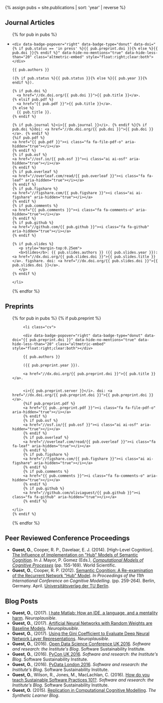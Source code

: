{% assign pubs = site.publications | sort: 'year' | reverse %}
<h2>Journal Articles</h2>
<ul class="cv">
 
  {% for pub in pubs %}
    <li class="cv">

    <div data-badge-popover="right" data-badge-type="donut" data-doi="{% if pub.status == 'in press' %}{{ pub.preprint.doi }}{% else %}{{ pub.doi }}{% endif %}" data-hide-no-mentions="true" data-hide-less-than="20" class="altmetric-embed" style="float:right;clear:both"></div>

    {{ pub.authors }} 
    
    ({% if pub.status %}{{ pub.status }}{% else %}{{ pub.year }}{% endif %}). 
    
    {% if pub.doi %}
      <a href="//dx.doi.org/{{ pub.doi }}">{{ pub.title }}</a>.
    {% elsif pub.pdf %}
      <a href="{{ pub.pdf }}">{{ pub.title }}</a>.
    {% else %}
      {{ pub.title }}.
    {% endif %}
    
    {% if pub.journal %}<i>{{ pub.journal }}</i>. {% endif %}{% if pub.doi %}doi: <a href="//dx.doi.org/{{ pub.doi }}">{{ pub.doi }}</a>. {% endif %}
    {%if pub.pdf %}
    <a href="{{ pub.pdf }}"><i class="fa fa-file-pdf-o" aria-hidden="true"></i></a>
    {% endif %}
    {% if pub.osf %}
    <a href="//osf.io/{{ pub.osf }}"><i class="ai ai-osf" aria-hidden="true"></i></a>
    {% endif %}
    {% if pub.overleaf %}
    <a href="//overleaf.com/read/{{ pub.overleaf }}"><i class="fa fa-leaf" aria-hidden="true"></i></a>
    {% endif %}
    {% if pub.figshare %}
    <a href="//figshare.com/{{ pub.figshare }}"><i class="ai ai-figshare" aria-hidden="true"></i></a>
    {% endif %}
    {% if pub.comments %}
    <a href="{{ pub.comments }}"><i class="fa fa-comments-o" aria-hidden="true"></i></a>
    {% endif %}
    {% if pub.github %}
    <a href="//github.com/{{ pub.github }}"><i class="fa fa-github" aria-hidden="true"></i></a>
    {% endif %}
    
    {% if pub.slides %}
       <p style="margin-top:0.25em">
       <b>Slides</b>: {{ pub.slides.authors }} ({{ pub.slides.year }}): <a href="//dx.doi.org/{{ pub.slides.doi }}">{{ pub.slides.title }}</a>. figshare. doi: <a href="//dx.doi.org/{{ pub.slides.doi }}">{{ pub.slides.doi }}</a>.
       </p>
    {% endif %}
    
<!--     {% if pub.preprint %}
       <p style="margin-top:0.5em">
       Preprint: <a href="//dx.doi.org/{{ pub.preprint.doi }}">bioRxiv 071076</a>. 
       doi: <a href="//dx.doi.org/{{ pub.preprint.doi }}">{{ pub.preprint.doi }}</a>. 
       <a href="{{ pub.preprint.pdf }}"><i class="fa fa-file-pdf-o" aria-hidden="true"></i></a>
       </p>
    {% endif %} -->
    
    
    
    </li>
  {% endfor %}

</ul>

<h2>Preprints</h2>
<ul class="cv">
 
  {% for pub in pubs %}
      {% if pub.preprint %}

         <li class="cv">

         <div data-badge-popover="right" data-badge-type="donut" data-doi="{{ pub.preprint.doi }}" data-hide-no-mentions="true" data-hide-less-than="20" class="altmetric-embed" style="float:right;clear:both"></div>

         {{ pub.authors }} 

         ({{ pub.preprint.year }}). 

         <a href="//dx.doi.org/{{ pub.preprint.doi }}">{{ pub.title }}</a>.


         <i>{{ pub.preprint.server }}</i>. doi: <a href="//dx.doi.org/{{ pub.preprint.doi }}">{{ pub.preprint.doi }}</a>.
         {%if pub.preprint.pdf %}
         <a href="{{ pub..preprint.pdf }}"><i class="fa fa-file-pdf-o" aria-hidden="true"></i></a>
         {% endif %}
         {% if pub.osf %}
         <a href="//osf.io/{{ pub.osf }}"><i class="ai ai-osf" aria-hidden="true"></i></a>
         {% endif %}
         {% if pub.overleaf %}
         <a href="//overleaf.com/read/{{ pub.overleaf }}"><i class="fa fa-leaf" aria-hidden="true"></i></a>
         {% endif %}
         {% if pub.figshare %}
         <a href="//figshare.com/{{ pub.figshare }}"><i class="ai ai-figshare" aria-hidden="true"></i></a>
         {% endif %}
         {% if pub.comments %}
         <a href="{{ pub.comments }}"><i class="fa fa-comments-o" aria-hidden="true"></i></a>
         {% endif %}
         {% if pub.github %}
         <a href="//github.com/oliviaguest/{{ pub.github }}"><i class="fa fa-github" aria-hidden="true"></i></a>
         {% endif %}
   
    </li>
    {% endif %}

  {% endfor %}

</ul>


<h2>Peer Reviewed Conference Proceedings</h2>
<ul class="cv">
  <li class="cv"><b>Guest, O.</b>, Cooper, R. P., Davelaar, E. J. (2014). [High-Level Cognition]. 
  <a href="doc/guest_14.pdf">The Influence of Implementation on "Hub" Models of Semantic Cognition</a>. In J. Mayor, P. Gomez (Eds.), <em><a href="http://www.worldscientific.com/worldscibooks/10.1142/8747">Computational Models of Cognitive Processes</a></em> (pp. 155-169). World Scientific. <a href="doc/guest_14.pdf"><i class="fa fa-file-pdf-o" aria-hidden="true"></i></a></li>
  
  <li class="cv"><b>Guest, O.</b>, Cooper, R. P. (2012). <a href="//eprints.bbk.ac.uk/6758/">Semantic Cognition: A Re-examination of the Recurrent Network "Hub" Model</a>. <em>In Proceedings of the 11th International Conference on Cognitive Modelling</em>. (pp. 259-264). Berlin, Germany. April. <a href="http://www.ub.tu-berlin.de/">Universitätsverlag der TU Berlin</a>. <a href="doc/guest_12.pdf"><i class="fa fa-file-pdf-o" aria-hidden="true"></i></a></li>
</ul>

<h2>Blog Posts</h2>
  <ul class="cv">
  <li class="cv"><b>Guest, O.</b>, (2017). <a href="http://neuroplausible.com/matlab">I hate Matlab: How an IDE, a language, and a mentality harm</a>. <em>Neuroplausible</em>. <a href="http://neuroplausible.com/matlab#comments"><i class="fa fa-comments-o" aria-hidden="true"></i></a>
</li>

 <li class="cv"><b>Guest, O.</b>, (2017). <a href="http://neuroplausible.com/random-networks">Artificial Neural Networks with Random Weights are Baseline Models</a>. <em>Neuroplausible</em>. <a href="http://neuroplausible.com/random-networks#comments"><i class="fa fa-comments-o" aria-hidden="true"></i></a>
</li>

 <li class="cv"><b>Guest, O.</b>, (2017). <a href="http://neuroplausible.com/gini">Using the Gini Coefficient to Evaluate Deep Neural Network Layer Representations</a>. <em>Neuroplausible</em>. <a href="http://neuroplausible.com/gini#comments"><i class="fa fa-comments-o" aria-hidden="true"></i></a>
</li>

  <li class="cv"><b>Guest, O.</b>, (2016). <a href="//www.software.ac.uk/blog/2016-10-20-open-data-science-conference-uk-2016">Open Data Science Conference UK 2016</a>. <em>Software and research: the Institute's Blog</em>. Software Sustainability Institute. <a href="//www.software.ac.uk/blog/2016-10-20-open-data-science-conference-uk-2016"><i class="fa fa-comments-o" aria-hidden="true"></i></a>
</li>

  <li class="cv"><b>Guest, O.</b>, (2016). <a href="//www.software.ac.uk/blog/2016-09-29-pycon-uk-2016">PyCon UK 2016</a>. <em>Software and research: the Institute's Blog</em>. Software Sustainability Institute. <a href="//www.software.ac.uk/blog/2016-09-29-pycon-uk-2016"><i class="fa fa-comments-o" aria-hidden="true"></i></a>
</li> 

  <li class="cv"><b>Guest, O.</b>, (2016). <a href="//software.ac.uk/blog/2016-05-16-pydata-london-2016">PyData London 2016</a>. <em>Software and research: the Institute's Blog</em>. Software Sustainability Institute. <a href="//software.ac.uk/blog/2016-05-16-pydata-london-2016"><i class="fa fa-comments-o" aria-hidden="true"></i></a>
</li> 

  <li class="cv"><b>Guest, O.</b>, Wilson, R., Jones, M., MacLachlan, C. (2016). <a href="//software.ac.uk/blog/2016-04-06-how-do-you-teach-sustainable-software-practices-101">How do you teach Sustainable Software Practices 101?</a>. <em>Software and research: the Institute's Blog</em>. Software Sustainability Institute. <a href="//software.ac.uk/blog/2016-04-06-how-do-you-teach-sustainable-software-practices-101"><i class="fa fa-comments-o" aria-hidden="true"></i></a>
</li> 

  <li class="cv"><b>Guest, O.</b> (2015). <a href="//bootphon.blogspot.fr/2015/10/replication-in-computational-cognitive.html">Replication in Computational Cognitive Modelling</a>. <em>The Synthetic Learner Blog</em>. <a href="//bootphon.blogspot.fr/2015/10/replication-in-computational-cognitive.html"><i class="fa fa-comments-o" aria-hidden="true"></i></a>
</li>

 </ul>
